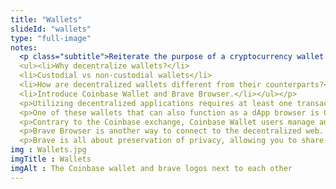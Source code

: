 ```yaml
--- 
title: "Wallets"
slideId: "wallets"
type: "full-image"
notes: 
  <p class="subtitle">Reiterate the purpose of a cryptocurrency wallet: 
  <ul><li>Why decentralize wallets?</li> 
  <li>Custodial vs non-custodial wallets</li> 
  <li>How are decentralized wallets different from their counterparts?</li> 
  <li>Introduce Coinbase Wallet and Brave Browser.</li></ul></p>
  <p>Utilizing decentralized applications requires at least one transaction of data between your node and a blockchain. This could be as simple as having your wallet automatically paired with a decentralized browser, or it could involve multiple transactions depending on what type of dApp you're using and what you're trying to accomplish. Executing a simple decentralized swap takes one transaction. Playing a game that has to sync with a blockchain constantly takes many transactions. ethereum has limited resources, so the scaling issue must be solved for the latter category of dApps to function smoothly.</p>
  <p>One of these wallets that can also function as a dApp browser is Coinbase Wallet. Formerly Toshi Wallet, the dApp was ultimately acquired by Coinbase. You might be thinking to yourself that Coinbase is a centralized exchange, but this is a stand-alone dApp that allows users to store cryptocurrency while browsing popular dApps, which the browser can help direct you to. Coinbase Wallet has shortcuts to several dApps and allows you to manually browse others. Coinbase Wallet and other dApp browsers seamlessly incorporate a wallet while you're browsing dApps.</p>
  <p>Contrary to the Coinbase exchange, Coinbase Wallet users manage and control their private keys, assuring them complete security when storing their crypto on the dApp. This is especially useful, considering these tools previously had to be used separately. There have been other dApps that have tried to bridge the gap between wallets and the decentralized web, using innovative tools to integrate them.</p>
  <p>Brave Browser is another way to connect to the decentralized web. When it comes to dApps, Brave is one of the most intuitive out there, mainly because it is designed to look at function like the Google Chrome Browser. The lack of a learning curve makes it a really easy way to interact with dApps. Additionally, it has a variety of cool features that make it a very attractive dApp to use.</p>
  <p>Brave is all about preservation of privacy, allowing you to share the data you want to share and interact with an advertisement only when you want to do so. If you don’t want those pesky ads appearing, you can turn on Brave’s built-in adblocker.  Like Coinbase Wallet, Brave has a cryptocurrency wallet that can be used to interact with dApps. One of the more exciting developments that Brave is currently implementing is compatibility with IPFS, a decentralized file storage protocol.</p>
img : Wallets.jpg
imgTitle : Wallets
imgAlt : The Coinbase wallet and brave logos next to each other
---
```

